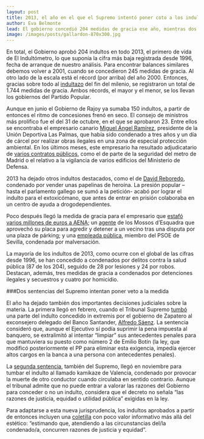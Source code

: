 ```yaml
---
layout: post
title: 2013, el año en el que el Supremo intentó poner coto a los indultos
author: Eva Belmonte
lead: El gobierno concedió 204 medidas de gracia ese año, mientras dos sentencias del Supremo intentaban poner veto a la arbitrariedad de la medida
image: /images/posts/gallardon-870x300.jpg
---
```


En total, el Gobierno aprobó 204 indultos en todo 2013, el primero de vida de El Indultómetro, lo que suponía la cifra más baja registrada desde 1996, fecha de arranque de nuestro análisis. Para encontrar balances similares debemos volver a 2001, cuando se concedieron 245 medidas de gracia. Al otro lado de la escala está el récord (por arriba) del año 2000. Entonces, gracias sobre todo al [indultazo][2] del fin del milenio, se registraron un total de 1.744 medidas de gracia. Ambos récords, el mayor y el menor, se los llevan los gobiernos del Partido Popular.

Aunque en junio el Gobierno de Rajoy ya sumaba 150 indultos, a partir de entonces el ritmo de concesiones frenó en seco. El consejo de ministros más prolífico fue el del 31 de octubre, en el que se aprobaron 23. Entre ellos se encontraba el empresario canario [Miguel Ángel Ramírez][3], presidente de la Unión Deportiva Las Palmas, que había sido condenado a tres años y un día de cárcel por realizar obras ilegales en una zona de especial protección ambiental. En los últimos meses, este empresario ha resultado adjudicatario de [varios contratos públicos][4], como el de parte de la seguridad del metro de Madrid o el relativo a la vigilancia de varios edificios del Ministerio de Defensa.

2013 ha dejado otros indultos destacados, como el de [David Reboredo][5], condenado por vender unas papelinas de heroína. La presión popular –hasta el parlamento gallego se sumó a la petición- acabó por lograr el indulto para el extoxicómano, que antes de entrar en prisión colaboraba en un centro de ayuda a drogodependientes. 

Poco después llegó la medida de gracia para el empresario que [estafó varios millones de euros a AENA][6]; un [agente][7] de los Mossos d’Esquadra que aprovechó su placa para agredir y detener a un vecino tras una disputa por una plaza de párking; y una [empleada pública][8], miembro del PSOE de Sevilla, condenada por malversación.

La mayoría de los indultos de 2013, como ocurre con el global de las cifras desde 1996, se han concedido a condenados por delitos contra la salud pública (87 de los 204), seguido de 28 por lesiones y 24 por robos. Destacan, además, tres medidas de gracia a condenados por detenciones ilegales y secuestros y cuatro por homicidio. 

###Dos sentencias del Supremo intentan poner veto a la medida

El año ha dejado también dos importantes decisiones judiciales sobre la materia. La primera llegó en febrero, cuando el Tribunal Supremo [tumbó][9] una parte del indulto concedido in extremis por el gobierno de Zapatero al exconsejero delegado del Banco Santander, [Alfredo Sáenz][10]. La sentencia consideró que, aunque el Ejecutivo sí podía suprimir la pena impuesta al banquero, se extralimitó al intentar “limpiar” sus antecedentes penales para que mantuviera su puesto como número 2 de Emilio Botín (la ley, que modificó posteriormente el PP para eliminar esta exigencia, impedía ejercer altos cargos en la banca a una persona con antecedentes penales). 

La [segunda sentencia][11], también del Supremo, llegó en noviembre para tumbar el indulto al llamado kamikaze de Valencia, condenado por provocar la muerte de otro conductor cuando circulaba en sentido contrario. Aunque el tribunal admite que no puede entrar a valorar las razones del Gobierno para conceder o no un indulto, considera que el decreto no señala “las razones de justicia, equidad o utilidad pública” exigidas en la ley. 

Para adaptarse a esta nueva jurisprudencia, los indultos aprobados a partir de entonces incluyen una [coletilla][12] con poco valor informativo más allá del estético: “estimando que, atendiendo a las circunstancias del/la condenado/a, concurren razones de justicia y equidad”. 

[1]: http://boe.es/boe/dias/2014/01/31/index.php?d=27&s=3
[2]: http://www.elindultometro.es/famosos.html#3
[3]: http://www.elindultometro.es/famosos.html#23
[4]: http://elboenuestrodecadadia.com/2014/01/07/defensa-paga-mas-de-700-000-euros-por-tres-meses-de-seguridad-a-la-empresa-del-empresario-canario-indultado/
[5]: http://www.elindultometro.es/famosos.html#19
[6]: http://www.elindultometro.es/famosos.html#20
[7]: http://www.elindultometro.es/famosos.html#21
[8]: http://www.elindultometro.es/famosos.html#22
[9]: http://hayderecho.com/wp-content/uploads/2013/03/sentencia-saenz-12-02-131.pdf
[10]: http://www.elindultometro.es/2013/05/06/saenz.html
[11]: http://www.poderjudicial.es/stfls/SALA%20DE%20PRENSA/NOVEDADES/Sentencia-%20Kamikaze-Valencia-Pleno.pdf
[12]: http://elboenuestrodecadadia.com/2014/01/31/el-gobierno-introduce-una-frase-modelo-en-los-decretos-de-indultos-para-adaptarse-a-la-sentencia-que-tumbo-el-indulto-al-kamikaze-de-valencia/

